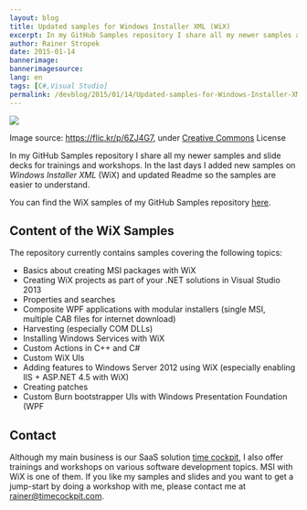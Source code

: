 ```yaml
---
layout: blog
title: Updated samples for Windows Installer XML (WiX)
excerpt: In my GitHub Samples repository I share all my newer samples and slide decks for trainings and workshops. In the last days I added new samples on Windows Installer XML (WiX) and updated Readme so the samples are easier to understand.
author: Rainer Stropek
date: 2015-01-14
bannerimage: 
bannerimagesource: 
lang: en
tags: [C#,Visual Studio]
permalink: /devblog/2015/01/14/Updated-samples-for-Windows-Installer-XML-WiX
---
```


<p>
  <img src="{{site.baseurl}}/content/images/blog/2015/01/3935031234_6cb4e9a42b_b.jpg" />
</p><p class="imageCaption">Image source: <a href="https://flic.kr/p/6ZJ4G7" target="_blank">https://flic.kr/p/6ZJ4G7</a>, under <a href="https://creativecommons.org/licenses/by/2.0/" target="_blank">Creative Commons</a> License</p><p>In my GitHub Samples repository I share all my newer samples and slide decks for trainings and workshops. In the last days I added new samples on <em>Windows Installer XML</em> (WiX) and updated Readme so the samples are easier to understand.</p><p class="showcase">You can find the WiX samples of my GitHub Samples repository <a href="https://github.com/rstropek/Samples/tree/master/WiXSamples" target="_blank">here</a>.</p><h2>Content of the WiX Samples</h2><p>The repository currently contains samples covering the following topics:</p><ul>
  <li>Basics about creating MSI packages with WiX</li>
  <li>Creating WiX projects as part of your .NET solutions in Visual Studio 2013</li>
  <li>Properties and searches</li>
  <li>Composite WPF applications with modular installers (single MSI, multiple CAB files for internet download)</li>
  <li>Harvesting (especially COM DLLs)</li>
  <li>Installing Windows Services with WiX</li>
  <li>Custom Actions in C++ and C#</li>
  <li>Custom WiX UIs</li>
  <li>Adding features to Windows Server 2012 using WiX (especially enabling IIS + ASP.NET 4.5 with WiX)</li>
  <li>Creating patches</li>
  <li>Custom Burn bootstrapper UIs with Windows Presentation Foundation (WPF</li>
</ul><h2>Contact</h2><p>Although my main business is our SaaS solution <a href="http://www.timecockpit.com" target="_blank">time cockpit</a>, I also offer trainings and workshops on various software development topics. MSI with WiX is one of them. If you like my samples and slides and you want to get a jump-start by doing a workshop with me, please contact me at <a href="mailto:rainer@timecockpit.com">rainer@timecockpit.com</a>.</p>